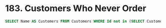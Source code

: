 # 183. Customers Who Never Order

```sql
SELECT Name AS Customers FROM Customers WHERE Id not in (SELECT CustomerId FROM Orders)
```

